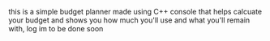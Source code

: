 this is a simple budget planner made using C++ console that helps calcuate your budget and shows you how much you'll use and what you'll remain with,  log im to be done soon
